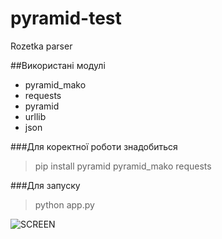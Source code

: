 # pyramid-test
Rozetka parser

##Використані модулі
 - pyramid_mako 
 - requests 
 - pyramid 
 - urllib 
 - json 


###Для коректної роботи знадобиться
>  pip install pyramid pyramid_mako requests

###Для запуску
>  python app.py



![SCREEN](https://github.com/bboyheadman/pyramid-test/blob/master/screen.png?raw=true)
